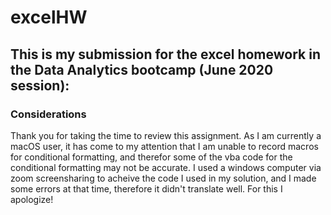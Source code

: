 # excelHW
## This is my submission for the excel homework in the Data Analytics bootcamp (June 2020 session):

### Considerations
Thank you for taking the time to review this assignment. As I am currently a macOS user, it has come to my attention that I am unable to record macros for conditional formatting, and therefor some of the vba code for the conditional formatting may not be accurate. I used a windows computer via zoom screensharing to acheive the code I used in my solution, and I made some errors at that time, therefore it didn't translate well. For this I apologize!


